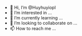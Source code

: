 - 👋 Hi, I’m @Huyhuyiopl
- 👀 I’m interested in ...
- 🌱 I’m currently learning ...
- 💞️ I’m looking to collaborate on ...
- 📫 How to reach me ...

<!---
Huyhuyiopl/Huyhuyiopl is a ✨ special ✨ repository because its `README.md` (this file) appears on your GitHub profile.
You can click the Preview link to take a look at your changes.
--->
